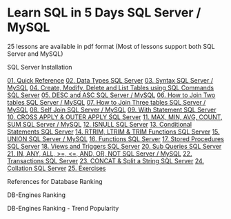 # Learn SQL in 5 Days SQL Server / MySQL
25 lessons are available in pdf format
(Most of lessons support both SQL Server and MySQL)

SQL Server Installation

[01. Quick Reference](https://github.com/lindulamaratunga/Learn-SQL/blob/main/Lesson%2001.%20Quick%20Reference.pdf)
[02. Data Types SQL Server]()
[03. Syntax SQL Server / MySQL]()
[04. Create, Modify, Delete and List Tables using SQL Commands SQL Server]()
[05. DESC and ASC SQL Server / MySQL]()
[06. How to Join Two tables SQL Server / MySQL]()
[07. How to Join Three tables SQL Server / MySQL]()
[08. Self Join SQL Server / MySQL]()
[09. With Statement SQL Server]()
[10. CROSS APPLY & OUTER APPLY SQL Server]()
[11. MAX, MIN, AVG, COUNT, SUM SQL Server / MySQL]()
[12. ISNULL SQL Server]()
[13. Conditional Statements SQL Server]()
[14. RTRIM, LTRIM & TRIM Functions SQL Server]()
[15. UNION SQL Server / MySQL]()
[16. Functions SQL Server]()
[17. Stored Procedures SQL Server]()
[18. Views and Triggers SQL Server]()
[20. Sub Queries SQL Server]()
[21. IN, ANY, ALL, >=, <=, AND, OR, NOT SQL Server / MySQL]()
[22. Transactions SQL Server]()
[23. CONCAT & Split a String SQL Server]()
[24. Collation SQL Server]()
[25. Exercises]()

References for Database Ranking

DB-Engines Ranking

DB-Engines Ranking - Trend Popularity

